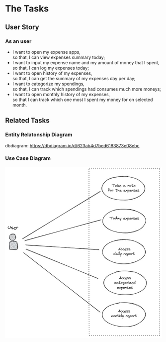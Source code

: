 # The Tasks

## User Story

### As an user

- I want to open my expense apps,  
  so that, I can view expenses summary today;
- I want to input my expense name and my amount of money that I spent,  
  so that, I can log my expenses today;
- I want to open history of my expenses,  
  so that, I can get the summary of my expenses day per day;
- I want to categorize my spendings,  
  so that, I can track which spendings had consumes much more moneys;
- I want to open monthly history of my expenses,  
  so that I can track which one most I spent my money for on selected month.
<!-- - I want to set daily budget,
  so that I can limit spendings on these day. -->
<!-- - I want to open the app settings,  
  so that I can change my login password; -->

## Related Tasks

### Entity Relatonship Diagram

dbdiagram: <https://dbdiagram.io/d/623ab4d7bed6183873e08ebc>

### Use Case Diagram

![use case diagram](use-case.jpg)
